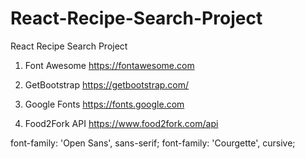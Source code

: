 # React-Recipe-Search-Project
React Recipe Search Project

1. Font Awesome
https://fontawesome.com

2. GetBootstrap
https://getbootstrap.com/

3. Google Fonts 
https://fonts.google.com

4. Food2Fork API 
https://www.food2fork.com/api


font-family: 'Open Sans', sans-serif;
font-family: 'Courgette', cursive;
